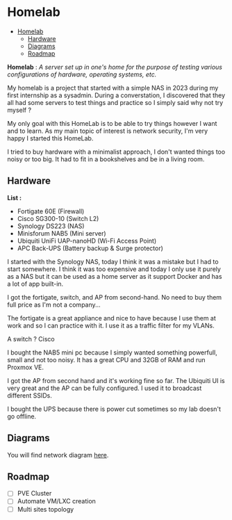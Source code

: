 # Homelab

<!--toc:start-->
- [Homelab](#homelab)
  - [Hardware](#hardware)
  - [Diagrams](#diagrams)
  - [Roadmap](#roadmap)
<!--toc:end-->

**Homelab**
: *A server set up in one's home for the purpose of testing various configurations of hardware, operating systems, etc.*

My homelab is a project that started with a simple NAS in 2023 during my first internship as a sysadmin.
During a converstation, I discovered that they all had some servers to test things and practice so I simply said why not try myself ?

My only goal with this HomeLab is to be able to try things however I want and to learn. As my main topic of interest is network security, I'm very happy I started this HomeLab.

I tried to buy hardware with a minimalist approach, I don't wanted things too noisy or too big. It had to fit in a bookshelves and be in a living room.

## Hardware

**List :**
- Fortigate 60E (Firewall)
- Cisco SG300-10 (Switch L2)
- Synology DS223 (NAS)
- Minisforum NAB5 (Mini server)
- Ubiquiti UniFi UAP-nanoHD (Wi-Fi Access Point)
- APC Back-UPS (Battery backup & Surge protector)

I started with the Synology NAS, today I think it was a mistake but I had to start somewhere. I think it was too expensive and today I only use it purely as a NAS but it can be used as a home server as it support Docker and has a lot of app built-in.

I got the fortigate, switch, and AP from second-hand. No need to buy them full price as I'm not a company...

The fortigate is a great appliance and nice to have because I use them at work and so I can practice with it. I use it as a traffic filter for my VLANs.

A switch ? Cisco

I bought the NAB5 mini pc because I simply wanted something powerfull, small and not too noisy. It has a great CPU and 32GB of RAM and run Proxmox VE.

I got the AP from second hand and it's working fine so far. The Ubiquiti UI is very great and the AP can be fully configured. I used it to broadcast different SSIDs.

I bought the UPS because there is power cut sometimes so my lab doesn't go offline.

## Diagrams

You will find network diagram [here](/diagram/README.md).

## Roadmap

- [ ] PVE Cluster
- [ ] Automate VM/LXC creation
- [ ] Multi sites topology
